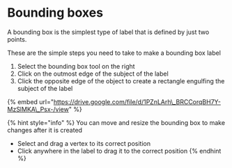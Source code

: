 # Bounding boxes

A bounding box is the simplest type of label that is defined by just two points.

These are the simple steps you need to take to make a bounding box label

1. Select the bounding box tool on the right
2. Click on the outmost edge of the subject of the label
3. Click the opposite edge of the object to create a rectangle engulfing the subject of the label

{% embed url="https://drive.google.com/file/d/1PZnLArh\_BRCCorqBH7Y-MzSlMKA\_Psx-/view" %}

{% hint style="info" %}
You can move and resize the bounding box to make changes after it is created

* Select and drag a vertex to its correct position
* Click anywhere in the label to drag it to the correct position
{% endhint %}

